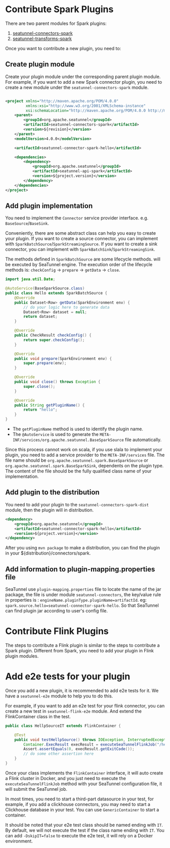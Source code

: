 # Contribute Spark Plugins

There are two parent modules for Spark plugins:

1. [seatunnel-connectors-spark](https://github.com/apache/incubator-seatunnel/tree/dev/seatunnel-connectors/seatunnel-connectors-spark)
2. [seatunnel-transforms-spark](https://github.com/apache/incubator-seatunnel/tree/dev/seatunnel-transforms/seatunnel-transforms-spark)

Once you want to contribute a new plugin, you need to:

## Create plugin module
Create your plugin module under the corresponding parent plugin module.
For example, if you want to add a new Spark connector plugin, you need to create a new module under the `seatunnel-connectors-spark` module.

```xml

<project xmlns="http://maven.apache.org/POM/4.0.0"
         xmlns:xsi="http://www.w3.org/2001/XMLSchema-instance"
         xsi:schemaLocation="http://maven.apache.org/POM/4.0.0 http://maven.apache.org/xsd/maven-4.0.0.xsd">
    <parent>
        <groupId>org.apache.seatunnel</groupId>
        <artifactId>seatunnel-connectors-spark</artifactId>
        <version>${revision}</version>
    </parent>
    <modelVersion>4.0.0</modelVersion>

    <artifactId>seatunnel-connector-spark-hello</artifactId>

    <dependencies>
        <dependency>
            <groupId>org.apache.seatunnel</groupId>
            <artifactId>seatunnel-api-spark</artifactId>
            <version>${project.version}</version>
        </dependency>
    </dependencies>
</project>
```
## Add plugin implementation

You need to implement the `Connector` service provider interface. e.g. `BaseSource`/`BaseSink`.

Conveniently, there are some abstract class can help you easy to create your plugin. If you want to create a source connector,
you can implement with `SparkBatchSource`/`SparkStreamingSource`. If you want to create a sink connector, you can implement with `SparkBatchSink`/`SparkStreamingSink`.

The methods defined in `SparkBatchSource` are some lifecycle methods. will be executed by SeaTunnel engine.
The execution order of the lifecycle methods is: `checkConfig` -> `prepare` -> `getData` -> `close`.

```java
import java.util.Date;

@AutoService(BaseSparkSource.class)
public class Hello extends SparkBatchSource {
    @Override
    public Dataset<Row> getData(SparkEnvironment env) {
        // do your logic here to generate data
        Dataset<Row> dataset = null;
        return dataset;
    }

    @Override
    public CheckResult checkConfig() {
        return super.checkConfig();
    }

    @Override
    public void prepare(SparkEnvironment env) {
        super.prepare(env);
    }

    @Override
    public void close() throws Exception {
        super.close();
    }

    @Override
    public String getPluginName() {
        return "hello";
    }
}
```

- The `getPluginName` method is used to identify the plugin name.
- The `@AutoService` is used to generate the `META-INF/services/org.apache.seatunnel.BaseSparkSource` file
  automatically.

Since this process cannot work on scala, if you use slala to implement your plugin, you need to add a service provider
to the `META-INF/services` file. The file name should be `org.apache.seatunnel.spark.BaseSparkSource`
or `org.apache.seatunnel.spark.BaseSparkSink`, dependents on the plugin type. The content of the file should be the
fully qualified class name of your implementation.

## Add plugin to the distribution

You need to add your plugin to the `seatunnel-connectors-spark-dist` module, then the plugin will in distribution.

```xml
<dependency>
    <groupId>org.apache.seatunnel</groupId>
    <artifactId>seatunnel-connector-spark-hello</artifactId>
    <version>${project.version}</version>
</dependency>
```

After you using `mvn package` to make a distribution, you can find the plugin in your ${distribution}/connectors/spark.

## Add information to plugin-mapping.properties file

SeaTunnel use `plugin-mapping.properties` file to locate the name of the jar package, the file is under module `seatunnel-connectors`, the key/value rule in
properties is : `engineName.pluginType.pluginName=artifactId`. eg: `spark.source.hello=seatunnel-connector-spark-hello`.
So that SeaTunnel can find plugin jar according to user's config file.

# Contribute Flink Plugins

The steps to contribute a Flink plugin is similar to the steps to contribute a Spark plugin. Different from Spark, you
need to add your plugin in Flink plugin modules.

# Add e2e tests for your plugin

Once you add a new plugin, it is recommended to add e2e tests for it. We have a `seatunnel-e2e` module to help you to do
this.

For example, if you want to add an e2e test for your flink connector, you can create a new test in `seatunnel-flink-e2e`
module. And extend the FlinkContainer class in the test.

```java
public class HellpSourceIT extends FlinkContainer {

    @Test
    public void testHellpSource() throws IOException, InterruptedException {
        Container.ExecResult execResult = executeSeaTunnelFlinkJob("/hello/hellosource.conf");
        Assert.assertEquals(0, execResult.getExitCode());
        // do some other assertion here
    }
}

```
Once your class implements the `FlinkContainer` interface, it will auto create a Flink cluster in Docker, and you just need to
execute the `executeSeaTunnelFlinkJob` method with your SeaTunnel configuration file, it will submit the SeaTunnel job.

In most times, you need to start a third-part datasource in your test, for example, if you add a clickhouse connectors, you may need to 
start a Clickhouse database in your test. You can use `GenericContainer` to start a container.

It should be noted that your e2e test class should be named ending with `IT`. By default, we will not execute the test if the class name ending with `IT`.
You can add `-DskipIT=false` to execute the e2e test, it will rely on a Docker environment.
